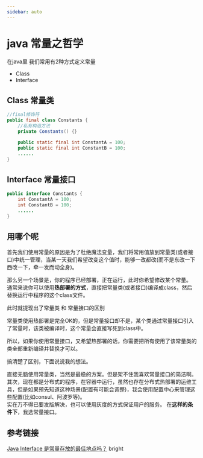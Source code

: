 ```yaml
---
sidebar: auto
---
```


# java 常量之哲学

在java里 我们常用有2种方式定义常量
- Class 
- Interface

## Class 常量类

```java
//final修饰符
public final class Constants {
    //私有构造方法
    private Constants() {}

    public static final int ConstantA = 100;
    public static final int ConstantB = 100;
    ......
}
```

## Interface 常量接口

```java
public interface Constants {
    int ConstantA = 100;
    int ConstantB = 100;
    ......
}
```
## 用哪个呢

首先我们使用常量的原因是为了杜绝魔法变量，我们将常用值放到常量类(或者接口)中统一管理，当某一天我们希望改变这个值时，能够一改都改(而不是东改一下西改一下，牵一发而动全身)。

那么另一个场景是，你的程序已经部署，正在运行，此时你希望修改某个常量。  
通常来说你可以使用**热部署的方式**，直接把常量类(或者接口)编译成class，然后替换运行中程序的这个class文件。

此时就提现出了常量类 和 常量接口的区别

常量类使用热部署是完全OK的，但是常量接口却不是，某个类通过常量接口引入了常量时，该类被编译时，这个常量会直接写死到class中。

所以，如果你使用常量接口，又希望热部署的话，你需要把所有使用了该常量类的类全部重新编译并替换才可以。

搞清楚了区别，下面说说我的想法。

直接无脑使用常量类，当然是最稳的方案。但是架不住我喜欢常量接口的简洁啊。  
其次，现在都是分布式的程序，在容器中运行，虽然也存在分布式热部署的运维工具，但是如果预先知道这种场景(配置有可能会调整)，我会使用配置中心来管理这些配置(比如consul、阿波罗等)。  
实在万不得已要发版解决，也可以使用灰度的方式保证用户的服务。
在**这样的条件下**，我选常量接口。

## 参考链接

[Java Interface 是常量存放的最佳地点吗？](https://www.ibm.com/developerworks/cn/java/l-java-interface/index.html)	bright